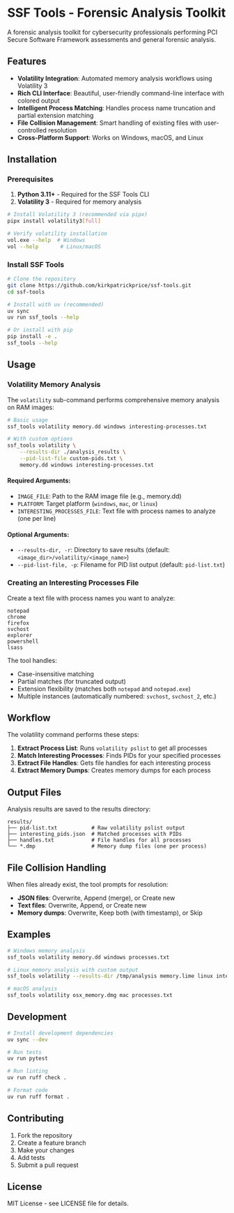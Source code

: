 # SSF Tools - Forensic Analysis Toolkit

A forensic analysis toolkit for cybersecurity professionals performing PCI Secure Software Framework assessments and general forensic analysis.

## Features

- **Volatility Integration**: Automated memory analysis workflows using Volatility 3
- **Rich CLI Interface**: Beautiful, user-friendly command-line interface with colored output
- **Intelligent Process Matching**: Handles process name truncation and partial extension matching
- **File Collision Management**: Smart handling of existing files with user-controlled resolution
- **Cross-Platform Support**: Works on Windows, macOS, and Linux

## Installation

### Prerequisites

1. **Python 3.11+** - Required for the SSF Tools CLI
2. **Volatility 3** - Required for memory analysis

```bash
# Install Volatility 3 (recommended via pipx)
pipx install volatility3[full]

# Verify volatility installation
vol.exe --help  # Windows
vol --help       # Linux/macOS
```

### Install SSF Tools

```bash
# Clone the repository
git clone https://github.com/kirkpatrickprice/ssf-tools.git
cd ssf-tools

# Install with uv (recommended)
uv sync
uv run ssf_tools --help

# Or install with pip
pip install -e .
ssf_tools --help
```

## Usage

### Volatility Memory Analysis

The `volatility` sub-command performs comprehensive memory analysis on RAM images:

```bash
# Basic usage
ssf_tools volatility memory.dd windows interesting-processes.txt

# With custom options
ssf_tools volatility \
    --results-dir ./analysis_results \
    --pid-list-file custom-pids.txt \
    memory.dd windows interesting-processes.txt
```

#### Required Arguments:
- `IMAGE_FILE`: Path to the RAM image file (e.g., memory.dd)
- `PLATFORM`: Target platform (`windows`, `mac`, or `linux`)
- `INTERESTING_PROCESSES_FILE`: Text file with process names to analyze (one per line)

#### Optional Arguments:
- `--results-dir, -r`: Directory to save results (default: `<image_dir>/volatility/<image_name>`)
- `--pid-list-file, -p`: Filename for PID list output (default: `pid-list.txt`)

### Creating an Interesting Processes File

Create a text file with process names you want to analyze:

```text
notepad
chrome
firefox
svchost
explorer
powershell
lsass
```

The tool handles:
- Case-insensitive matching
- Partial matches (for truncated output)
- Extension flexibility (matches both `notepad` and `notepad.exe`)
- Multiple instances (automatically numbered: `svchost`, `svchost_2`, etc.)

## Workflow

The volatility command performs these steps:

1. **Extract Process List**: Runs `volatility pslist` to get all processes
2. **Match Interesting Processes**: Finds PIDs for your specified processes
3. **Extract File Handles**: Gets file handles for each interesting process
4. **Extract Memory Dumps**: Creates memory dumps for each process

## Output Files

Analysis results are saved to the results directory:

```
results/
├── pid-list.txt           # Raw volatility pslist output
├── interesting_pids.json  # Matched processes with PIDs
├── handles.txt            # File handles for all processes
└── *.dmp                  # Memory dump files (one per process)
```

## File Collision Handling

When files already exist, the tool prompts for resolution:

- **JSON files**: Overwrite, Append (merge), or Create new
- **Text files**: Overwrite, Append, or Create new  
- **Memory dumps**: Overwrite, Keep both (with timestamp), or Skip

## Examples

```bash
# Windows memory analysis
ssf_tools volatility memory.dd windows processes.txt

# Linux memory analysis with custom output
ssf_tools volatility --results-dir /tmp/analysis memory.lime linux interesting.txt

# macOS analysis
ssf_tools volatility osx_memory.dmg mac processes.txt
```

## Development

```bash
# Install development dependencies
uv sync --dev

# Run tests
uv run pytest

# Run linting
uv run ruff check .

# Format code
uv run ruff format .
```

## Contributing

1. Fork the repository
2. Create a feature branch
3. Make your changes
4. Add tests
5. Submit a pull request

## License

MIT License - see LICENSE file for details.